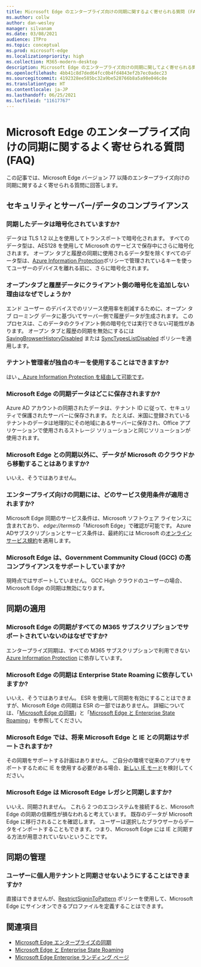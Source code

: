 ```yaml
---
title: Microsoft Edge のエンタープライズ向けの同期に関するよく寄せられる質問 (FAQ)
ms.author: collw
author: dan-wesley
manager: silvanam
ms.date: 03/08/2021
audience: ITPro
ms.topic: conceptual
ms.prod: microsoft-edge
ms.localizationpriority: high
ms.collection: M365-modern-desktop
description: Microsoft Edge のエンタープライズ向けの同期に関してよく寄せられる質問。
ms.openlocfilehash: 4bb41c8d7ded64fcc0b4fd4843ef2b7ec0adec23
ms.sourcegitcommit: 4192328ee585bc32a9be528766b8a5a98e046c8e
ms.translationtype: HT
ms.contentlocale: ja-JP
ms.lasthandoff: 06/25/2021
ms.locfileid: "11617767"
---
```

# <a name="microsoft-edge-enterprise-sync-faq"></a>Microsoft Edge のエンタープライズ向けの同期に関するよく寄せられる質問 (FAQ)

この記事では、Microsoft Edge バージョン 77 以降のエンタープライズ向けの同期に関するよく寄せられる質問に回答します。

## <a name="security-and-serverdata-compliance"></a>セキュリティとサーバー/データのコンプライアンス

### <a name="is-the-synced-data-encrypted"></a>同期したデータは暗号化されていますか?

データは TLS 1.2 以上を使用してトランスポートで暗号化されます。 すべてのデータ型は、AES128 を使用して Microsoft のサービスで保存中にさらに暗号化されます。 オープン タブと履歴の同期に使用されるデータ型を除くすべてのデータ型は、[Azure Information Protection](./microsoft-edge-policies.md#restrictsignintopattern)ポリシーで管理されているキーを使ってユーザーのデバイスを離れる前に、さらに暗号化されます。

### <a name="why-dont-open-tab-and-history-data-have-more-client-side-encryption"></a>オープンタブと履歴データにクライアント側の暗号化を追加しない理由はなぜでしょうか?

エンド ユーザー のデバイスでのリソース使用率を削減するために、オープン タブ ローミング データに基づいてサーバー側で履歴データが生成されます。 このプロセスは、このデータのクライアント側の暗号化では実行できない可能性があります。 オープン タブと履歴の同期を無効にするには [SavingBrowserHistoryDisabled](./microsoft-edge-policies.md#savingbrowserhistorydisabled) または [SyncTypesListDisabled](./microsoft-edge-policies.md#synctypeslistdisabled) ポリシーを適用します。

### <a name="can-tenant-admins-bring-their-own-key"></a>テナント管理者が独自のキーを使用することはできますか?

はい [、Azure Information Protection を経由して可能です](https://azure.microsoft.com/services/information-protection/)。

### <a name="where-is-microsoft-edge-sync-data-stored"></a>Microsoft Edge の同期データはどこに保存されますか?

Azure AD アカウントの同期されたデータは、テナント ID に従って、セキュリティで保護されたサーバーに保存されます。 たとえば、米国に登録されているテナントのデータは地理的にその地域にあるサーバーに保存され、Office アプリケーションで使用されるストレージ ソリューションと同じソリューションが使用されます。

### <a name="does-the-data-ever-leave-microsofts-cloud-aside-from-syncing-to-microsoft-edge"></a>Microsoft Edge との同期以外に、データが Microsoft のクラウドから移動することはありますか?

いいえ、そうではありません。

### <a name="what-terms-of-service-does-enterprise-sync-fall-under"></a>エンタープライズ向けの同期には、どのサービス使用条件が適用されますか?

Microsoft Edge 同期のサービス条件は、Microsoft ソフトウェア ライセンスに含まれており、 *edge://terms*の「Microsoft Edge」で確認が可能です。 Azure ADサブスクリプションとサービス条件は、最終的には Microsoft の[オンライン サービス規約](https://www.microsoft.com/licensing/product-licensing/products)を適用します。 

### <a name="does-microsoft-edge-support-government-community-cloud-gcc-high-compliance"></a>Microsoft Edge は、Government Community Cloud (GCC) の高コンプライアンスをサポートしていますか?

現時点ではサポートしていません。 GCC High クラウドのユーザーの場合、Microsoft Edge の同期は無効になります。

## <a name="applying-sync"></a>同期の適用

### <a name="why-isnt-microsoft-edge-sync-supported-in-all-m365-subscriptions"></a>Microsoft Edge の同期がすべての M365 サブスクリプションでサポートされていないのはなぜですか?

エンタープライズ同期は、すべての M365 サブスクリプションで利用できない [Azure Information Protection](https://azure.microsoft.com/services/information-protection/) に依存しています。

### <a name="is-microsoft-edge-sync-based-on-enterprise-state-roaming"></a>Microsoft Edge の同期は Enterprise State Roaming に依存していますか?

いいえ、そうではありません。 ESR を使用して同期を有効にすることはできますが、Microsoft Edge の同期は ESR の一部ではありません。 詳細については、「[Microsoft Edge の同期](/DeployEdge/microsoft-edge-enterprise-sync)」と「[Microsoft Edge と Enterprise State Roaming](/DeployEdge/microsoft-edge-enterprise-state-roaming)」を参照してください。

### <a name="will-microsoft-edge-ever-support-syncing-between-microsoft-edge-and-ie"></a>Microsoft Edge では、将来 Microsoft Edge と IE との同期はサポートされますか?

その同期をサポートする計画はありません。 ご自分の環境で従来のアプリをサポートするために IE を使用する必要がある場合、[新しい IE モード](./edge-ie-mode.md)を検討してください。

### <a name="will-microsoft-edge-sync-with-microsoft-edge-legacy"></a>Microsoft Edge は Microsoft Edge レガシと同期しますか?

いいえ、同期されません。 これら 2 つのエコシステムを接続すると、Microsoft Edge の同期の信頼性が損なわれると考えています。 既存のデータが Microsoft Edge に移行されることを確認します。 ユーザーは選択したブラウザーからデータをインポートすることもできます。つまり、Microsoft Edge には IE と同期する方法が用意されていないということです。

## <a name="managing-sync"></a>同期の管理

### <a name="is-it-possible-to-stop-my-users-from-syncing-with-a-personal-tenant"></a>ユーザーに個人用テナントと同期させないようにすることはできますか?

直接はできませんが、[RestrictSigninToPattern](./microsoft-edge-policies.md#restrictsignintopattern) ポリシーを使用して、Microsoft Edge にサインオンできるプロファイルを定義することはできます。

## <a name="see-also"></a>関連項目

- [Microsoft Edge エンタープライズの同期](microsoft-edge-enterprise-sync.md)
- [Microsoft Edge と Enterprise State Roaming](microsoft-edge-enterprise-state-roaming.md)
- [Microsoft Edge Enterprise ランディング ページ](https://aka.ms/EdgeEnterprise)
